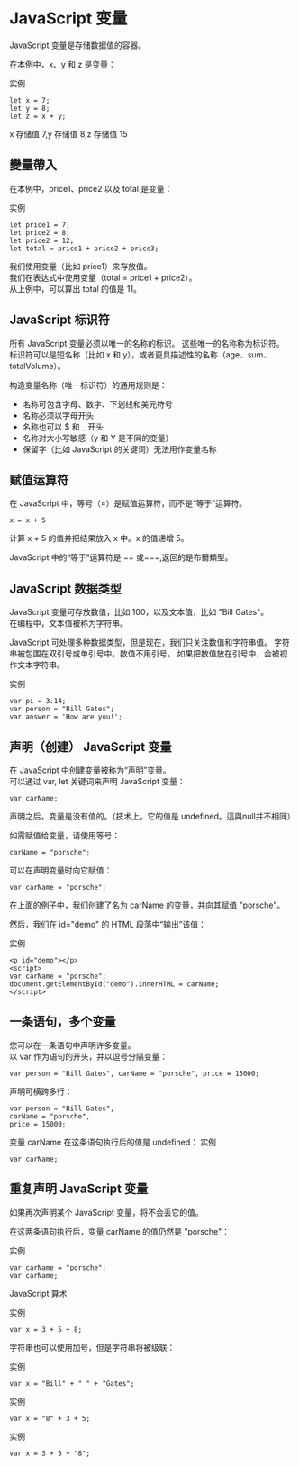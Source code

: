 #  JavaScript 变量  
JavaScript 变量是存储数据值的容器。  

在本例中，x、y 和 z 是变量：  

实例
```
let x = 7;
let y = 8;
let z = x + y; 
```
x 存储值 7,y 存储值 8,z 存储值 15
## 變量帶入

在本例中，price1、price2 以及 total 是变量：

实例
```
let price1 = 7;
let price2 = 8;
let price2 = 12;
let total = price1 + price2 + price3;
```
我们使用变量（比如 price1）来存放值。    
我们在表达式中使用变量（total = price1 + price2）。  
从上例中，可以算出 total 的值是 11。

## JavaScript 标识符
所有 JavaScript 变量必须以唯一的名称的标识。
这些唯一的名称称为标识符。
标识符可以是短名称（比如 x 和 y），或者更具描述性的名称（age、sum、totalVolume）。

构造变量名称（唯一标识符）的通用规则是：

- 名称可包含字母、数字、下划线和美元符号
- 名称必须以字母开头
- 名称也可以 $ 和 _ 开头
- 名称对大小写敏感（y 和 Y 是不同的变量）
- 保留字（比如 JavaScript 的关键词）无法用作变量名称

## 赋值运算符
在 JavaScript 中，等号（=）是赋值运算符，而不是“等于”运算符。
```
x = x + 5
```
计算 x + 5 的值并把结果放入 x 中。x 的值递增 5。

JavaScript 中的“等于”运算符是 == 或===,返回的是布爾類型。


## JavaScript 数据类型  
JavaScript 变量可存放数值，比如 100，以及文本值，比如 "Bill Gates"。  
在编程中，文本值被称为字符串。

JavaScript 可处理多种数据类型，但是现在，我们只关注数值和字符串值。
字符串被包围在双引号或单引号中。数值不用引号。
如果把数值放在引号中，会被视作文本字符串。

实例
```
var pi = 3.14;
var person = "Bill Gates";
var answer = 'How are you!';
```

## 声明（创建） JavaScript 变量
在 JavaScript 中创建变量被称为“声明”变量。  
可以通过 var, let 关键词来声明 JavaScript 变量：  
```
var carName;
```
声明之后，变量是没有值的。（技术上，它的值是 undefined。這與null并不相同）

如需赋值给变量，请使用等号：
```
carName = "porsche";
```
可以在声明变量时向它赋值：
```
var carName = "porsche";
```
在上面的例子中，我们创建了名为 carName 的变量，并向其赋值 "porsche"。

然后，我们在 id="demo" 的 HTML 段落中“输出”该值：

实例
```
<p id="demo"></p>
<script>
var carName = "porsche";
document.getElementById("demo").innerHTML = carName; 
</script>
```

## 一条语句，多个变量  
您可以在一条语句中声明许多变量。  
以 var 作为语句的开头，并以逗号分隔变量：  
```
var person = "Bill Gates", carName = "porsche", price = 15000;
```
声明可横跨多行：
```
var person = "Bill Gates",
carName = "porsche",
price = 15000;
```
变量 carName 在这条语句执行后的值是 undefined：
实例
```
var carName;
```

##  重复声明 JavaScript 变量
如果再次声明某个 JavaScript 变量，将不会丢它的值。

在这两条语句执行后，变量 carName 的值仍然是 "porsche"：

实例
```
var carName = "porsche";
var carName; 
```

JavaScript 算术

实例
```
var x = 3 + 5 + 8;
```
字符串也可以使用加号，但是字符串将被级联：

实例
```
var x = "Bill" + " " + "Gates";
```

实例
```
var x = "8" + 3 + 5;
```

实例
```
var x = 3 + 5 + "8";
```
